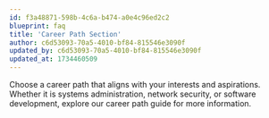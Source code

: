 ```yaml
---
id: f3a48871-598b-4c6a-b474-a0e4c96ed2c2
blueprint: faq
title: 'Career Path Section'
author: c6d53093-70a5-4010-bf84-815546e3090f
updated_by: c6d53093-70a5-4010-bf84-815546e3090f
updated_at: 1734460509
---
```

Choose a career path that aligns with your interests and aspirations. Whether it is systems administration, network security, or software development, explore our career path guide for more information.